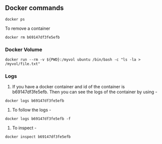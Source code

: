 ## Docker commands


    docker ps
    
  To remove a container
    
    docker rm b69147df3fe5efb
  
  
### Docker Volume

    docker run --rm -v ${PWD}:/myvol ubuntu /bin/bash -c "ls -la > /myvol/file.txt"
  
  
### Logs

  1. If you have a docker container and id of the container is b69147df3fe5efb. Then you can see the logs of the container by using -
  
    docker logs b69147df3fe5efb
  
  1. To follow the logs -
  
    docker logs b69147df3fe5efb -f
    
    
  1. To inspect -
  
    docker inspect b69147df3fe5efb

